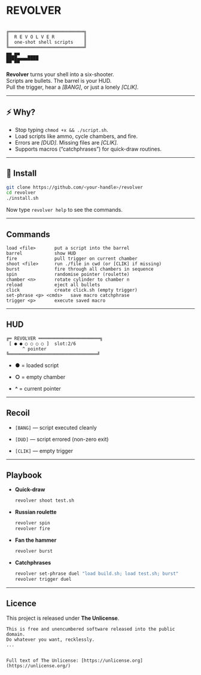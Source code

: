 
# REVOLVER

```

╔════════════════════════════╗  
║  R E V O L V E R           ║ 
║  one-shot shell scripts    ║ 
╚════════════════════════════╝  
▄▄ ▄▄  
████▄▄▄▄████ 
▀▀ ▀▀ 

```

**Revolver** turns your shell into a six-shooter.  
Scripts are bullets. The barrel is your HUD.  
Pull the trigger, hear a *[BANG]*, or just a lonely *[CLIK]*.  

---

## ⚡ Why?

- Stop typing `chmod +x && ./script.sh`.  
- Load scripts like ammo, cycle chambers, and fire.  
- Errors are *[DUD]*. Missing files are *[CLIK]*.  
- Supports macros (“catchphrases”) for quick-draw routines.  

---

## 🔧 Install

```bash
git clone https://github.com/<your-handle>/revolver
cd revolver
./install.sh
````

Now type `revolver help` to see the commands.

---

## Commands

```
load <file>       put a script into the barrel
barrel            show HUD
fire              pull trigger on current chamber
shoot <file>      run ./file in cwd (or [CLIK] if missing)
burst             fire through all chambers in sequence
spin              randomise pointer (roulette)
chamber <n>       rotate cylinder to chamber n
reload            eject all bullets
click             create click.sh (empty trigger)
set-phrase <p> <cmds>   save macro catchphrase
trigger <p>       execute saved macro
```

---

## HUD

```
╔═ REVOLVER ═══════════════════════╗
 [ ● ● ○ ○ ○ ○ ]  slot:2/6
      ^ pointer
╚═════════════════════════════════╝
```

- **●** = loaded script
    
- **○** = empty chamber
    
- **^** = current pointer
    

---

## Recoil

- `[BANG]` — script executed cleanly
    
- `[DUD]` — script errored (non-zero exit)
    
- `[CLIK]` — empty trigger
    

---

## Playbook

- **Quick-draw**
    
    ```bash
    revolver shoot test.sh
    ```
    
- **Russian roulette**
    
    ```bash
    revolver spin
    revolver fire
    ```
    
- **Fan the hammer**
    
    ```bash
    revolver burst
    ```
    
- **Catchphrases**
    
    ```bash
    revolver set-phrase duel "load build.sh; load test.sh; burst"
    revolver trigger duel
    ```
    

---

## Licence

This project is released under **The Unlicense**.

```
This is free and unencumbered software released into the public domain.
Do whatever you want, recklessly.
...


Full text of The Unlicense: [https://unlicense.org](https://unlicense.org/)

